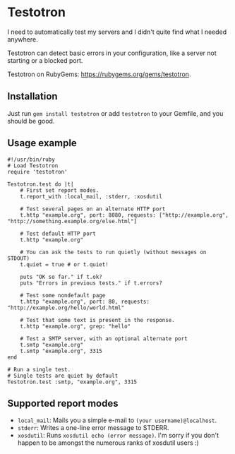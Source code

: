 Testotron
=========

I need to automatically test my servers and I didn't quite find what I needed
anywhere.

Testotron can detect basic errors in your configuration, like a server not starting
or a blocked port.

Testotron on RubyGems: https://rubygems.org/gems/testotron.

Installation
------------

Just run `gem install testotron` or add `testotron` to your Gemfile, and you should be good.

Usage example
-------------

	#!/usr/bin/ruby
	# Load Testotron
	require 'testotron'

	Testotron.test do |t|
		# First set report modes.
		t.report_with :local_mail, :stderr, :xosdutil

		# Test several pages on an alternate HTTP port
		t.http "example.org", port: 8080, requests: ["http://example.org", "http://something.example.org/else.html"]

		# Test default HTTP port
		t.http "example.org"

		# You can ask the tests to run quietly (without messages on STDOUT)
		t.quiet = true # or t.quiet!

		puts "OK so far." if t.ok?
		puts "Errors in previous tests." if t.errors?

		# Test some nondefault page
		t.http "example.org", port: 80, requests: "http://example.org/hello/world.html"

		# Test that some text is present in the response.
		t.http "example.org", grep: "hello"

		# Test a SMTP server, with an optional alternate port
		t.smtp "example.org"
		t.smtp "example.org", 3315
	end

	# Run a single test.
	# Single tests are quiet by default
	Testotron.test :smtp, "example.org", 3315

Supported report modes
----------------------

* `local_mail`: Mails you a simple e-mail to `(your username)@localhost`.
* `stderr`: Writes a one-line error message to STDERR.
* `xosdutil`: Runs `xosdutil echo (error message)`. I'm sorry if you don't happen
  to be amongst the numerous ranks of xosdutil users :)
